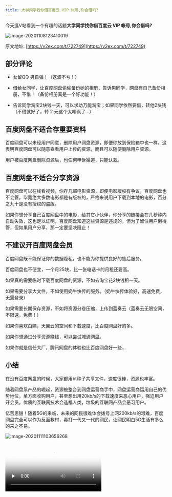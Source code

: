 ```yaml
---
title: 大学同学找你借百度云 VIP 帐号,你会借吗?
---
```


今天逛V站看到一个有趣的话题**大学同学找你借百度云 VIP 帐号,你会借吗?**

![image-20201108123410019](https://www.v2fy.com/asset/0i/jikemiji/jikemiji-md/2020-11-08-baidu.assets/image-20201108123410019.png)



原文地址: [https://v2ex.com/t/722749](https://v2ex.com/t/722749)



## 部分评论

- 女留QQ 男自强！（这波不亏！）
- 借给女同学，让百度网盘偷偷备份她的相册，告诉男同学，网盘有自己备份相册，不借！（备份相册真是一个好功能！）

- 告诉同学淘宝2块钱一天，可以求助万能淘宝；如果同学依然要借，转他2块钱（不借就好了，转 2 元这个太嘲讽了...）





## 百度网盘不适合存重要资料

百度网盘可以未经用户同意，删除用户网盘资源，即便你放到保险箱中也一样。这表明百度网盘可以随意查看用户上传的资源，而且可以随便删除用户资源。

用户被百度网盘删除资源后，也任何申诉渠道，只能认栽。



## 百度网盘不适合分享资源



百度网盘可以在线看视频，你存几部电影资源，即便电影版权有争议，百度网盘也不会管，毕竟绝大多数电影都是有版权的，严格来说用户下载到本地的电影，百分之九十是没有授权的盗版。



如果你想分享自己百度网盘中的电影，给其它小伙伴，你分享的链接会在几秒钟内自动失效，这也足以证明，百度网盘知道这些资源是违规的，但为了留住用户懒得管，但如果用户分享，那一定要坚决阻止！



## 不建议开百度网盘会员



百度网盘既不能保证你的数据隐私，也不能为你提供良好的售后服务。

百度网盘也不便宜，一个月25块，比一张电话卡的月租还要高。

如果真的需要临时下载百度网盘的资源，不如去淘宝花2块钱租一天。

如果需要分享大文件，不如使用奶牛快传的服务。（奶牛快传体验好，高速免费，无需登录）

如果需要长期保存资源，不如将资源分卷压缩，上传到蓝奏云（蓝奏云无限空间，不限速，免费！）

如果你喜欢白嫖，天翼云的空间和下载速度，比百度网盘好的多。

如果你想通过分享资源赚钱，可以尝试城通网盘。

如果你就是信任大厂，腾讯网盘的体验也比百度网盘好一些...



## 小结



在没有百度网盘的时候，大家都用bt种子共享文件，速度很棒，资源也丰富。

随着网盘系产品的崛起，资源被整合到网盘运营商手中，网盘运营商运用自己的优势地位，单方面收购用户，甚至想出用20kb/s的下载速度来恶心用户，强迫用户开会员。优质的互联网技术会造福人类，垃圾的互联网产品会恶习用户。

忆苦思甜！随着5G的来临，未来的网民很难体会拨号上网200kb/s的艰难，百度网盘完全可以作为反面教材，毒打一代又一代的网民，让网民明白5G生活有多么的来之不易。



![image-20201111103656268](https://www.v2fy.com/asset/0i/jikemiji/jikemiji-md/2020-11-08-baidu.assets/image-20201111103656268.png)




<video id="video" controls="" preload="none" poster="https://www.v2fy.com/asset/0i/jikemiji/jikemiji-md/2020-11-08-baidu.assets/image-20201111103656268.png">
<source id="mp4" src="https://www.v2fy.com/asset/0i/jikemiji/jikemiji-md/2020-11-08-baidu.assets/baidu-download.mp4" type="video/mp4">
</video>




